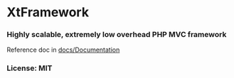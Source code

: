 XtFramework
=============

### Highly scalable, extremely low overhead PHP MVC framework

Reference doc in [docs/Documentation](https://github.com/XtGem/XtFramework/blob/master/docs/Documentation)

### License: MIT
